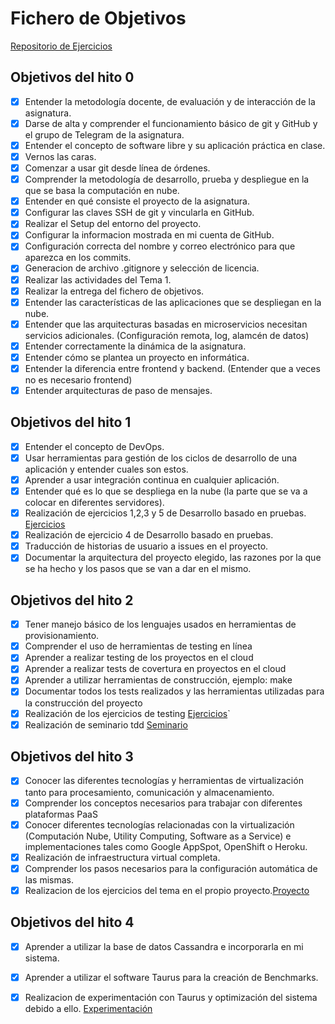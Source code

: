 # Fichero de Objetivos
[Repositorio de Ejercicios](https://github.com/OscarRubioGarcia/CC)

## Objetivos del hito 0
* [x] Entender la metodología docente, de evaluación y de interacción de la asignatura.
* [x] Darse de alta y comprender el funcionamiento básico de git y GitHub y el grupo de Telegram de la asignatura.
* [x] Entender el concepto de software libre y su aplicación práctica en clase.
* [x] Vernos las caras.
* [x] Comenzar a usar git desde línea de órdenes.
* [x] Comprender la metodología de desarrollo, prueba y despliegue en la que se basa la computación en nube.
* [x] Entender en qué consiste el proyecto de la asignatura.
* [x] Configurar las claves SSH de git y vincularla en GitHub.
* [x] Realizar el Setup del entorno del proyecto.
* [x] Configurar la informacion mostrada en mi cuenta de GitHub.
* [x] Configuración correcta del nombre y correo electrónico para que aparezca en los commits.
* [x] Generacion de archivo .gitignore y selección de licencia.
* [x] Realizar las actividades del Tema 1.
* [x] Realizar la entrega del fichero de objetivos.
* [x] Entender las características de las aplicaciones que se despliegan en la nube.
* [x] Entender que las arquitecturas basadas en microservicios necesitan servicios adicionales. (Configuración remota, log, alamcén de datos)
* [x] Entender correctamente la dinámica de la asignatura.
* [x] Entender cómo se plantea un proyecto en informática.
* [x] Entender la diferencia entre frontend y backend. (Entender que a veces no es necesario frontend)
* [x] Entender arquitecturas de paso de mensajes.

## Objetivos del hito 1
* [x] Entender el concepto de DevOps.
* [x] Usar herramientas para gestión de los ciclos de desarrollo de una aplicación y entender cuales son estos.
* [x] Aprender a usar integración continua en cualquier aplicación.
* [x] Entender qué es lo que se despliega en la nube (la parte que se va a colocar en diferentes servidores).
* [x] Realización de ejercicios 1,2,3 y 5 de Desarrollo basado en pruebas. [Ejercicios](https://github.com/OscarRubioGarcia/CC/blob/master/EjerciciosDesarrolloBasadoEnPruebas.md)
* [x] Realización de ejercicio 4 de Desarrollo basado en pruebas.
* [x] Traducción de historias de usuario a issues en el proyecto.
* [x] Documentar la arquitectura del proyecto elegido, las razones por la que se ha hecho y los pasos que se van a dar en el mismo.

## Objetivos del hito 2
* [x] Tener manejo básico de los lenguajes usados en herramientas de provisionamiento.
* [x] Comprender el uso de herramientas de testing en línea
* [x] Aprender a realizar testing de los proyectos en el cloud 
* [x] Aprender a realizar tests de covertura en proyectos en el cloud
* [x] Aprender a utilizar herramientas de construcción, ejemplo: make
* [x] Documentar todos los tests realizados y las herramientas utilizadas para la construcción del proyecto
* [x] Realización de los ejercicios de testing [Ejercicios](https://github.com/OscarRubioGarcia/CC/blob/master/EjerciciosDesarrolloBasadoEnPruebas.md)`
* [x] Realización de seminario tdd [Seminario](https://github.com/Seminario-PGPI/Proyecto-Trafico)

## Objetivos del hito 3
* [x] Conocer las diferentes tecnologías y herramientas de virtualización tanto para procesamiento, comunicación y almacenamiento.
* [x] Comprender los conceptos necesarios para trabajar con diferentes plataformas PaaS
* [x] Conocer diferentes tecnologías relacionadas con la virtualización (Computación Nube, Utility Computing, Software as a Service) e implementaciones tales como Google AppSpot, OpenShift o Heroku.
* [x] Realización de infraestructura virtual completa.
* [x] Comprender los pasos necesarios para la configuración automática de las mismas.
* [x] Realizacion de los ejercicios del tema en el propio proyecto.[Proyecto](https://github.com/OscarRubioGarcia/CCProyecto/blob/master/docs/Docker.md)

## Objetivos del hito 4
* [x] Aprender a utilizar la base de datos Cassandra e incorporarla en mi sistema.
* [x] Aprender a utilizar el software Taurus para la creación de Benchmarks.
* [x] Realizacion de experimentación con Taurus y optimización del sistema debido a ello. [Experimentación](https://github.com/OscarRubioGarcia/CCProyecto/blob/master/docs/Taurus.md)

